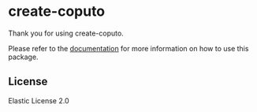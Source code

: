 # create-coputo

Thank you for using create-coputo.

Please refer to the [documentation](https://github.com/coputo-dev/coputo) for more information on how to use this package.

## License

Elastic License 2.0

